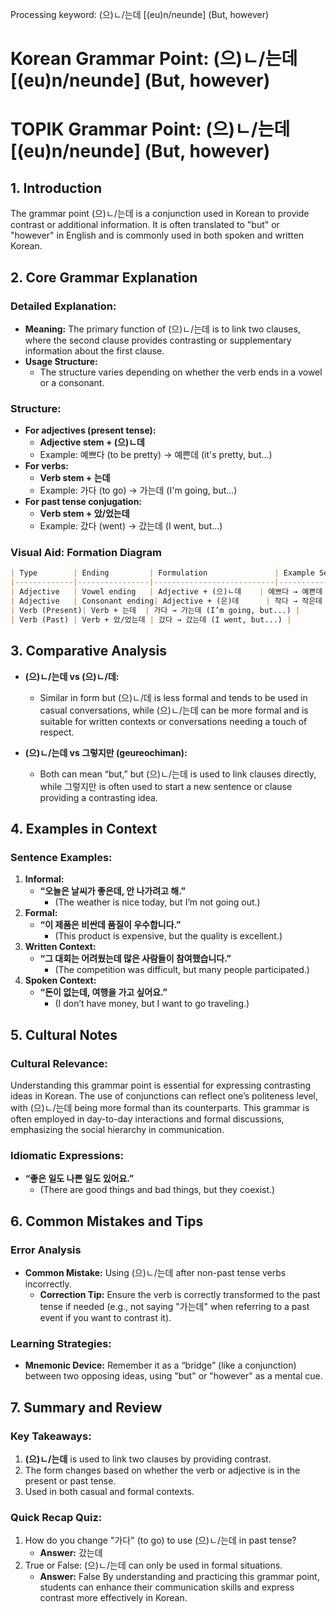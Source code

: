 Processing keyword: (으)ㄴ/는데 [(eu)n/neunde] (But, however)
# Korean Grammar Point: (으)ㄴ/는데 [(eu)n/neunde] (But, however)
# TOPIK Grammar Point: (으)ㄴ/는데 [(eu)n/neunde] (But, however)
## 1. Introduction
The grammar point (으)ㄴ/는데 is a conjunction used in Korean to provide contrast or additional information. It is often translated to "but" or "however" in English and is commonly used in both spoken and written Korean. 
## 2. Core Grammar Explanation
### Detailed Explanation:
- **Meaning:** The primary function of (으)ㄴ/는데 is to link two clauses, where the second clause provides contrasting or supplementary information about the first clause. 
- **Usage Structure:** 
  - The structure varies depending on whether the verb ends in a vowel or a consonant.
### Structure:
- **For adjectives (present tense):**
  - **Adjective stem + (으)ㄴ데**
  - Example: 예쁘다 (to be pretty) → 예쁜데 (it's pretty, but...)
- **For verbs:**
  - **Verb stem + 는데**
  - Example: 가다 (to go) → 가는데 (I'm going, but...)
- **For past tense conjugation:**
  - **Verb stem + 았/었는데**
  - Example: 갔다 (went) → 갔는데 (I went, but...)
### Visual Aid: Formation Diagram
```markdown
| Type        | Ending         | Formulation               | Example Sentence               |
|-------------|----------------|---------------------------|--------------------------------|
| Adjective   | Vowel ending   | Adjective + (으)ㄴ데    | 예쁘다 → 예쁜데 (It's pretty, but...) |
| Adjective   | Consonant ending| Adjective + (은)데      | 작다 → 작은데 (It's small, but...) |
| Verb (Present)| Verb + 는데  | 가다 → 가는데 (I’m going, but...) |
| Verb (Past) | Verb + 았/었는데 | 갔다 → 갔는데 (I went, but...) |
```
## 3. Comparative Analysis
- **(으)ㄴ/는데 vs (으)ㄴ/데:**  
  - Similar in form but (으)ㄴ/데 is less formal and tends to be used in casual conversations, while (으)ㄴ/는데 can be more formal and is suitable for written contexts or conversations needing a touch of respect.
  
- **(으)ㄴ/는데 vs 그렇지만 (geureochiman):**  
  - Both can mean “but,” but (으)ㄴ/는데 is used to link clauses directly, while 그렇지만 is often used to start a new sentence or clause providing a contrasting idea.
## 4. Examples in Context
### Sentence Examples:
1. **Informal:** 
   - **“오늘은 날씨가 좋은데, 안 나가려고 해.”** 
     - (The weather is nice today, but I’m not going out.)
2. **Formal:** 
   - **“이 제품은 비싼데 품질이 우수합니다.”** 
     - (This product is expensive, but the quality is excellent.)
3. **Written Context:**
   - **“그 대회는 어려웠는데 많은 사람들이 참여했습니다.”** 
     - (The competition was difficult, but many people participated.)
4. **Spoken Context:**
   - **“돈이 없는데, 여행을 가고 싶어요.”** 
     - (I don’t have money, but I want to go traveling.)
## 5. Cultural Notes
### Cultural Relevance:
Understanding this grammar point is essential for expressing contrasting ideas in Korean. The use of conjunctions can reflect one’s politeness level, with (으)ㄴ/는데 being more formal than its counterparts. This grammar is often employed in day-to-day interactions and formal discussions, emphasizing the social hierarchy in communication.
### Idiomatic Expressions:
- **“좋은 일도 나쁜 일도 있어요.”**
  - (There are good things and bad things, but they coexist.)
## 6. Common Mistakes and Tips
### Error Analysis
- **Common Mistake:** Using (으)ㄴ/는데 after non-past tense verbs incorrectly.
  - **Correction Tip:** Ensure the verb is correctly transformed to the past tense if needed (e.g., not saying "가는데" when referring to a past event if you want to contrast it).
### Learning Strategies:
- **Mnemonic Device:** Remember it as a “bridge” (like a conjunction) between two opposing ideas, using "but" or "however" as a mental cue.
## 7. Summary and Review
### Key Takeaways:
1. **(으)ㄴ/는데** is used to link two clauses by providing contrast.
2. The form changes based on whether the verb or adjective is in the present or past tense.
3. Used in both casual and formal contexts.
### Quick Recap Quiz:
1. How do you change "가다" (to go) to use (으)ㄴ/는데 in past tense?
   - **Answer:** 갔는데
2. True or False: (으)ㄴ/는데 can only be used in formal situations.
   - **Answer:** False
By understanding and practicing this grammar point, students can enhance their communication skills and express contrast more effectively in Korean.
